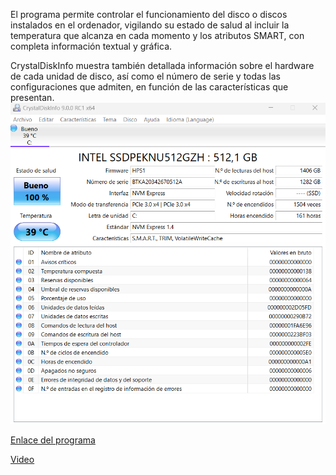El programa permite controlar el funcionamiento del disco o discos instalados en el ordenador, vigilando su estado de salud al incluir la temperatura que alcanza en cada momento y los atributos SMART, con completa información textual y gráfica.

CrystalDiskInfo muestra también detallada información sobre el hardware de cada unidad de disco, así como el número de serie y todas las configuraciones que admiten, en función de las características que presentan.
![images](disco.png)

[Enlace del programa](https://crystaldiskinfo.uptodown.com/windows)

[Video](https://youtu.be/HRVLjenyQIE)
